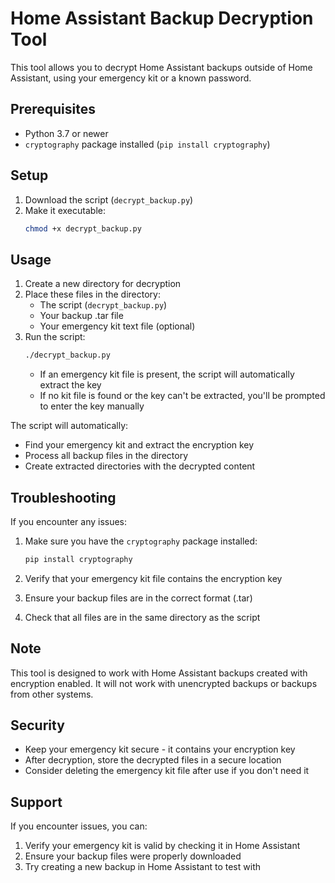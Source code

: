 # Home Assistant Backup Decryption Tool

This tool allows you to decrypt Home Assistant backups outside of Home Assistant, using your emergency kit or a known password.

## Prerequisites

- Python 3.7 or newer
- `cryptography` package installed (`pip install cryptography`)

## Setup

1. Download the script (`decrypt_backup.py`)
2. Make it executable:
   ```bash
   chmod +x decrypt_backup.py
   ```

## Usage

1. Create a new directory for decryption
2. Place these files in the directory:
   - The script (`decrypt_backup.py`)
   - Your backup .tar file
   - Your emergency kit text file (optional)
3. Run the script:
   ```bash
   ./decrypt_backup.py
   ```
   - If an emergency kit file is present, the script will automatically extract the key
   - If no kit file is found or the key can't be extracted, you'll be prompted to enter the key manually

The script will automatically:
- Find your emergency kit and extract the encryption key
- Process all backup files in the directory
- Create extracted directories with the decrypted content

## Troubleshooting

If you encounter any issues:

1. Make sure you have the `cryptography` package installed:
   ```bash
   pip install cryptography
   ```

2. Verify that your emergency kit file contains the encryption key
3. Ensure your backup files are in the correct format (.tar)
4. Check that all files are in the same directory as the script

## Note

This tool is designed to work with Home Assistant backups created with encryption enabled. It will not work with unencrypted backups or backups from other systems.

## Security

- Keep your emergency kit secure - it contains your encryption key
- After decryption, store the decrypted files in a secure location
- Consider deleting the emergency kit file after use if you don't need it

## Support

If you encounter issues, you can:
1. Verify your emergency kit is valid by checking it in Home Assistant
2. Ensure your backup files were properly downloaded
3. Try creating a new backup in Home Assistant to test with
